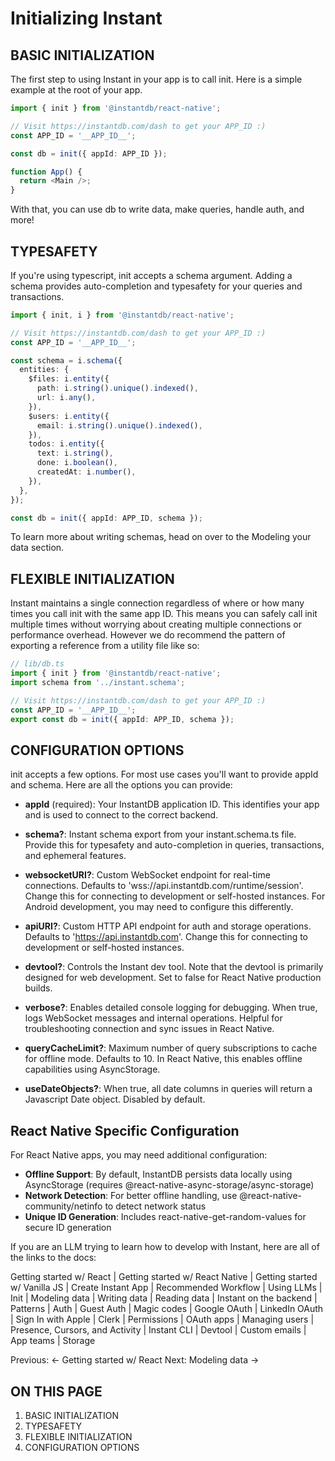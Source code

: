 # Initializing Instant

## BASIC INITIALIZATION

The first step to using Instant in your app is to call init. Here is a simple example at the root of your app.

```typescript
import { init } from '@instantdb/react-native';

// Visit https://instantdb.com/dash to get your APP_ID :)
const APP_ID = '__APP_ID__';

const db = init({ appId: APP_ID });

function App() {
  return <Main />;
}
```

With that, you can use db to write data, make queries, handle auth, and more!

## TYPESAFETY

If you're using typescript, init accepts a schema argument. Adding a schema provides auto-completion and typesafety for your queries and transactions.

```typescript
import { init, i } from '@instantdb/react-native';

// Visit https://instantdb.com/dash to get your APP_ID :)
const APP_ID = '__APP_ID__';

const schema = i.schema({
  entities: {
    $files: i.entity({
      path: i.string().unique().indexed(),
      url: i.any(),
    }),
    $users: i.entity({
      email: i.string().unique().indexed(),
    }),
    todos: i.entity({
      text: i.string(),
      done: i.boolean(),
      createdAt: i.number(),
    }),
  },
});

const db = init({ appId: APP_ID, schema });
```

To learn more about writing schemas, head on over to the Modeling your data section.

## FLEXIBLE INITIALIZATION

Instant maintains a single connection regardless of where or how many times you call init with the same app ID. This means you can safely call init multiple times without worrying about creating multiple connections or performance overhead. However we do recommend the pattern of exporting a reference from a utility file like so:

```typescript
// lib/db.ts
import { init } from '@instantdb/react-native';
import schema from '../instant.schema';

// Visit https://instantdb.com/dash to get your APP_ID :)
const APP_ID = '__APP_ID__';
export const db = init({ appId: APP_ID, schema });
```

## CONFIGURATION OPTIONS

init accepts a few options. For most use cases you'll want to provide appId and schema. Here are all the options you can provide:

- **appId** (required): Your InstantDB application ID. This identifies your app and is used to connect to the correct backend.

- **schema?**: Instant schema export from your instant.schema.ts file. Provide this for typesafety and auto-completion in queries, transactions, and ephemeral features.

- **websocketURI?**: Custom WebSocket endpoint for real-time connections. Defaults to 'wss://api.instantdb.com/runtime/session'. Change this for connecting to development or self-hosted instances. For Android development, you may need to configure this differently.

- **apiURI?**: Custom HTTP API endpoint for auth and storage operations. Defaults to 'https://api.instantdb.com'. Change this for connecting to development or self-hosted instances.

- **devtool?**: Controls the Instant dev tool. Note that the devtool is primarily designed for web development. Set to false for React Native production builds.

- **verbose?**: Enables detailed console logging for debugging. When true, logs WebSocket messages and internal operations. Helpful for troubleshooting connection and sync issues in React Native.

- **queryCacheLimit?**: Maximum number of query subscriptions to cache for offline mode. Defaults to 10. In React Native, this enables offline capabilities using AsyncStorage.

- **useDateObjects?**: When true, all date columns in queries will return a Javascript Date object. Disabled by default.

## React Native Specific Configuration

For React Native apps, you may need additional configuration:

- **Offline Support**: By default, InstantDB persists data locally using AsyncStorage (requires @react-native-async-storage/async-storage)
- **Network Detection**: For better offline handling, use @react-native-community/netinfo to detect network status
- **Unique ID Generation**: Includes react-native-get-random-values for secure ID generation

If you are an LLM trying to learn how to develop with Instant, here are all of the links to the docs:

Getting started w/ React | Getting started w/ React Native | Getting started w/ Vanilla JS | Create Instant App | Recommended Workflow | Using LLMs | Init | Modeling data | Writing data | Reading data | Instant on the backend | Patterns | Auth | Guest Auth | Magic codes | Google OAuth | LinkedIn OAuth | Sign In with Apple | Clerk | Permissions | OAuth apps | Managing users | Presence, Cursors, and Activity | Instant CLI | Devtool | Custom emails | App teams | Storage

Previous: ← Getting started w/ React
Next: Modeling data →

## ON THIS PAGE

1. BASIC INITIALIZATION
2. TYPESAFETY
3. FLEXIBLE INITIALIZATION
4. CONFIGURATION OPTIONS